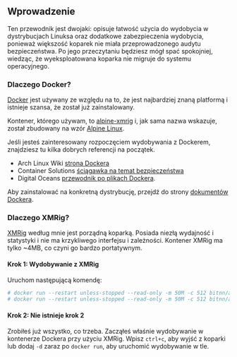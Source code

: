 ## Wprowadzenie

Ten przewodnik jest dwojaki: opisuje łatwość użycia do wydobycia w dystrybucjach Linuksa oraz dodatkowe zabezpieczenia wydobycia, ponieważ większość koparek nie miała przeprowadzonego audytu bezpieczeństwa. Po jego przeczytaniu będziesz mógł spać spokojniej, wiedząc, że wyeksploatowana koparka nie migruje do systemu operacyjnego.

### Dlaczego Docker?

[Docker](https://www.docker.com/) jest używany ze względu na to, że jest najbardziej znaną platformą i istnieje szansa, że został już zainstalowany.

Kontener, którego używam, to [alpine-xmrig](https://hub.docker.com/r/bitnn/alpine-xmrig/) i, jak sama nazwa wskazuje, został zbudowany na wzór [Alpine Linux](https://www.alpinelinux.org/).

Jeśli jesteś zainteresowany rozpoczęciem wydobywania z Dockerem, znajdziesz tu kilka dobrych referencji na początek.
* Arch Linux Wiki [strona Dockera](https://wiki.archlinux.org/index.php/Docker)
* Container Solutions [ściągawka na temat bezpieczeństwa](http://container-solutions.com/content/uploads/2015/06/15.06.15_DockerCheatSheet_A2.pdf)
* Digital Oceans [przewodnik po plikach Dockera](https://www.digitalocean.com/community/tutorials/docker-explained-using-dockerfiles-to-automate-building-of-images).

Aby zainstalować na konkretną dystrybucję, przejdź do strony [dokumentów Dockera](https://docs.docker.com/engine/installation/).

### Dlaczego XMRig?

[XMRig](https://github.com/xmrig/xmrig) według mnie jest porządną koparką. Posiada niezłą wydajność i statystyki i nie ma krzykliwego interfejsu i zależności. Kontener XMRig ma tylko ~4MB, co czyni go bardzo portatywnym.

#### Krok 1: Wydobywanie z XMRig

Uruchom następującą komendę:

```bash
# docker run --restart unless-stopped --read-only -m 50M -c 512 bitnn/alpine-xmrig -o POOL01 -o POOL02 -u WALLET -p PASSWORD -k
# docker run --restart unless-stopped --read-only -m 50M -c 512 bitnn/alpine-xmrig -o pool.supportxmr.com:7777 -u 45CJVagd6WwQAQfAkS91EHiTyfVaJn12uM4Su8iz6S2SHZ3QthmFM9BSPHVZY388ASWx8G9Wbz4BA24RQZUpGczb35fnnJz -p docker:secret -k
```

#### Krok 2: Nie istnieje krok 2

Zrobiłeś już wszystko, co trzeba. Zacząłeś właśnie wydobywanie w kontenerze Dockera przy użyciu XMRig. Wpisz `ctrl+c`, aby wyjść z koparki lub dodaj `-d` zaraz po `docker run`, aby uruchomić wydobywanie w tle.
